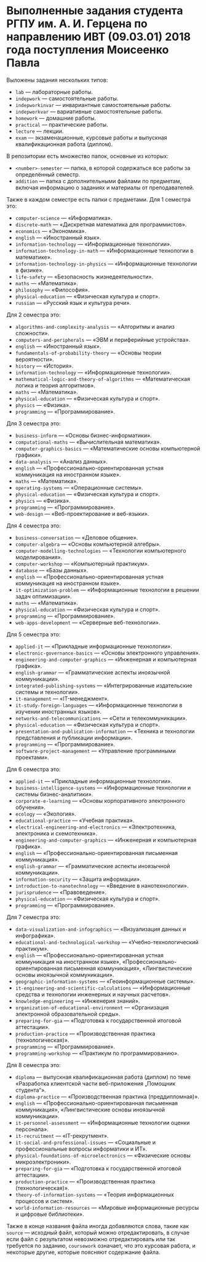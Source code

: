 # Выполненные задания студента РГПУ им. А. И. Герцена по направлению ИВТ (09.03.01) 2018 года поступления Моисеенко Павла

Выложены задания нескольких типов:
* `lab` — лабораторные работы.
* `indepwork` — самостоятельные работы.
* `indepworkinvar` — инвариантные самостоятельные работы.
* `indepworkvar` — вариативные самостоятельные работы.
* `homework` — домашние работы.
* `practical` — практические работы.
* `lecture` — лекции.
* `exam` — экзаменационные, курсовые работы и выпускная квалификационная работа (диплом).

В репозитории есть множество папок, основные из которых:
* `<number>-semester` — папка, в которой содержаться все работы за определённый семестр.
* `addition` — папка с дополнительными файлами по предметам, включая информацию о заданиях и материалы от преподавателей.

Также в каждом семестре есть папки с предметами. Для 1 семестра это:
* `computer-science` — «Информатика».
* `discrete-math` — «Дискретная математика для программистов».
* `economics` — «Экономика».
* `english` — «Иностранный язык».
* `information-technology` — «Информационные технологии».
* `information-technology-in-math` — «Информационные технологии в математике».
* `information-technology-in-physics` — «Информационные технологии в физике».
* `life-safety` — «Безопасность жизнедеятельности».
* `maths` — «Математика».
* `philosophy` — «Философия».
* `physical-education` — «Физическая культура и спорт».
* `russian` — «Русский язык и культура речи».

Для 2 семестра это:
* `algorithms-and-complexity-analysis` — «Алгоритмы и анализ сложности».
* `computers-and-peripherals` — «ЭВМ и периферийные устройства».
* `english` — «Иностранный язык».
* `fundamentals-of-probability-theory` — «Основы теории вероятности».
* `history` — «История».
* `information-technology` — «Информационные технологии».
* `mathematical-logic-and-theory-of-algorithms` — «Математическая логика и теория алгоритмов».
* `maths` — «Математика».
* `physical-education` — «Физическая культура и спорт».
* `physics` — «Физика».
* `programming` — «Программирование».

Для 3 семестра это:
* `business-inform` — «Основы бизнес-информатики».
* `computational-maths` — «Вычислительная математика».
* `computer-graphics-basics` — «Математические основы компьютерной графики».
* `data-analysis` — «Анализ данных».
* `english` — «Профессионально-ориентированная устная коммуникация на иностранном языке».
* `maths` — «Математика».
* `operating-systems` — «Операционные системы».
* `physical-education` — «Физическая культура и спорт».
* `physics` — «Физика».
* `programming` — «Программирование».
* `web-design` — «Веб-проектирование и веб-языки».

Для 4 семестра это:
* `business-conversation` — «Деловое общение».
* `computer-algebra` — «Основы компьютерной алгебры».
* `computer-modelling-technologies` — «Технологии компьютерного моделирования».
* `computer-workshop` — «Компьютерный практикум».
* `database` — «Базы данных».
* `english` — «Профессионально-ориентированная устная коммуникация на иностранном языке».
* `it-optimization-problem` — «Информационные технологии в решении задач оптимизации».
* `maths` — «Математика».
* `physical-education` — «Физическая культура и спорт».
* `programming` — «Программирование».
* `web-apps-development` — «Серверные веб-технологии».

Для 5 семестра это:
* `applied-it` — «Прикладные информационные технологии».
* `electronic-governance-basics` — «Основы электронного управления».
* `engineering-and-computer-graphics` — «Инженерная и компьютерная графика».
* `english-grammar` — «Грамматические аспекты иноязычной коммуникации».
* `integrated-publishing-systems` — «Интегрированные издательские системы и технологии».
* `it-management` — «IT-менеджмент».
* `it-study-foreign-languages` — «Информационные технологии в изучении иностранных языков».
* `networks-and-telecommunications` — «Сети и телекоммуникации».
* `physical-education` — «Физическая культура и спорт».
* `presentation-and-publication-information` — «Техника и технологии представления и публикации информации».
* `programming` — «Программирование».
* `software-project-management` — «Управление программными проектами».

Для 6 семестра это:
* `applied-it` — «Прикладные информационные технологии».
* `business-intelligence-systems` — «Информационные технологии и системы бизнес-аналитики».
* `corporate-e-learning` — «Основы корпоративного электронного обучения».
* `ecology` — «Экология».
* `educational-practice` — «Учебная практика».
* `electrical-engineering-and-electronics` — «Электротехника, электроника и схемотехника».
* `engineering-and-computer-graphics` — «Инженерная и компьютерная графика».
* `english` — «Профессионально-ориентированная письменная коммуникация».
* `english-grammar` — «Грамматические аспекты иноязычной коммуникации».
* `information-security` — «Защита информации».
* `introduction-to-nanotechnology` — «Введение в нанотехнологии».
* `jurisprudence` — «Правоведение».
* `physical-education` — «Физическая культура и спорт».
* `programming` — «Программирование».

Для 7 семестра это:
* `data-visualization-and-infographics` — «Визуализация данных и инфографика».
* `educational-and-technological-workshop` — «Учебно-технологический практикум».
* `english` — «Профессионально-ориентированная устная коммуникация на иностранном языке», «Профессионально-ориентированная письменная коммуникация», «Лингвистические основы иноязычной коммуникации».
* `geographic-information-systems` — «Геоинформационные системы».
* `it-engineering-and-scientific-calculations` — «Информационные средства и технологии инженерных и научных расчетов».
* `knowledge-engineering` — «Инженерия знаний».
* `organization-of-educational-environment` — «Организация электронной образовательной среды».
* `preparing-for-gia` — «Подготовка к государственной итоговой аттестации».
* `production-practice` — «Производственная практика (технологическая)».
* `programming` — «Программирование».
* `programming-workshop` — «Практикум по программированию».

Для 8 семестра это:
* `diploma` — выпускная квалификационная работа (диплом) по теме «Разработка клиентской части веб-приложения „Помощник студента“».
* `diploma-practice` — «Производственная практика (преддипломная)».
* `english` — «Профессионально-ориентированная письменная коммуникация», «Лингвистические основы иноязычной коммуникации».
* `it-personnel-assessment` — «Информационные технологии оценки персонала».
* `it-recruitment` — «IT-рекрутмент».
* `it-social-and-professional-issues` — «Социальные и профессиональные вопросы информатики и ИТ».
* `physical-foundations-of-microelectronics` — «Физические основы микроэлектроники».
* `preparing-for-gia` — «Подготовка к государственной итоговой аттестации».
* `production-practice` — «Производственная практика (технологическая)».
* `theory-of-information-systems` — «Теория информационных процессов и систем».
* `world-information-resources` — «Мировые информационные ресурсы и цифровые библиотеки».

Также в конце названия файла иногда добавляются слова, такие как `source` — исходный файл, который можно отредактировать, в случае если файл с результатом невозможно отредактировать или так требуется по заданию, `coursework` означает, что это курсовая работа, и некоторые другие, которые поясняют содержание файла.
